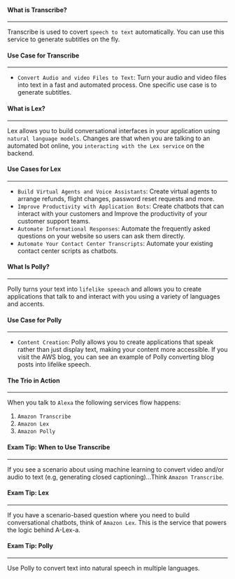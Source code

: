 #### What is Transcribe?

___
Transcribe is used to covert `speech to text` automatically. You can use this service to generate subtitles on the fly.

#### Use Case for Transcribe

___

* `Convert Audio and video Files to Text`: Turn your audio and video files into text in a fast and automated process.
  One specific use case is to generate subtitles.

#### What is Lex?

___
Lex allows you to build conversational interfaces in your application using `natural language models`. Changes are that
when you are talking to an automated bot online, you `interacting with the Lex service` on the backend.

#### Use Cases for Lex

___

* `Build Virtual Agents and Voice Assistants`: Create virtual agents to arrange refunds, flight changes, password reset
  requests and more.
* `Improve Productivity with Application Bots`: Create chatbots that can interact with your customers and Improve the
  productivity of your customer support teams.
* `Automate Informational Responses`: Automate the frequently asked questions on your website so users can ask them
  directly.
* `Automate Your Contact Center Transcripts`: Automate your existing contact center scripts as chatbots.

#### What Is Polly?

___
Polly turns your text into `lifelike speeach` and allows you to create applications that talk to and interact with you
using a variety of languages and accents.

#### Use Case for Polly

___

* `Content Creation`: Polly allows you to create applications that speak rather than just display text, making your
  content more accessible. If you visit the AWS blog, you can see an example of Polly converting blog posts into
  lifelike speech.

#### The Trio in Action

___
When you talk to `Alexa` the following services flow happens:

1. `Amazon Transcribe`
2. `Amazon Lex`
3. `Amazon Polly`

#### Exam Tip: When to Use Transcribe

___

If you see a scenario about using machine learning to convert video and/or audio to text (e.g, generating closed
captioning)...Think `Amazon Transcribe`.

#### Exam Tip: Lex

___
If you have a scenario-based question where you need to build conversational chatbots, think of `Amazon Lex`. This is
the service that powers the logic behind A-Lex-a.

#### Exam Tip: Polly

___
Use Polly to convert text into natural speech in multiple languages.